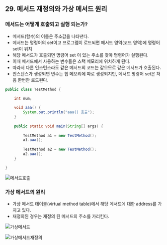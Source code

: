 ## 29. 메서드 재정의와 가상 메서드 원리
### 메서드는 어떻게 호출되고 실행 되는가?

- 메서드(함수)의 이름은 주소값을 나타낸다.
- 메서드는 명령어의 set이고 프로그램이 로드되면 메서드 영역(코드 영역)에 명령어 set이 위치
- 해당 메서드가 호출되면 명령어 set 이 있는 주소를 찾아 명령어가 실행된다.
- 이때 메서드에서 사용하는 변수들은 스택 메모리에 위치하게 된다.
- 따라서 다른 인스턴스라도 같은 메서드의 코드는 같으므로 같은 메서드가 호출된다.
- 인스턴스가 생성되면 변수는 힙 메모리에 따로 생성되지만, 메서드 명령어 set은 처음 한번만 로드된다.

```java
public class TestMethod {

	int num;
	
	void aaa() {
		System.out.println("aaa() 호출");
	}
	
	public static void main(String[] args) {
		
		TestMethod a1 = new TestMethod();
		a1.aaa();
		
		TestMethod a2 = new TestMethod();
		a2.aaa();
	}

}
```

![메서드호출](https://t1.daumcdn.net/cafeattach/1Dzpp/3724ee78ea7995758934489f1cd214117129e73e)

### 가상 메서드의 원리

- 가상 메서드 테이블(virtual method table)에서 해당 메서드에 대한 address를 가지고 있다.
- 재정의된 경우는 재정의 된 메서드의 주소를 가리킨다.

![가상메서드](https://t1.daumcdn.net/cafeattach/1Dzpp/e71cf79c23d866bb2c0543179cb502e745c07124)

![가상메서드재정의](https://t1.daumcdn.net/cafeattach/1Dzpp/d90cc23aae20159d4c57c5804e3deea8e24977fc)